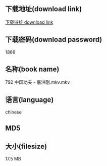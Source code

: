 ## 下载地址(download link)
[下载链接 download link](https://tutu365.netlify.app/?s=792+%E4%B8%AD%E5%9B%BD%E5%8A%9F%E5%A4%AB+-+%E5%B1%A0%E6%B4%AA%E5%88%9A.mkv)

## 下载密码(download password)
1866

## 名称(book name)
792 中国功夫 - 屠洪刚.mkv.mkv

## 语言(language)
chinese

## MD5


## 大小(filesize)
17.5 MB
